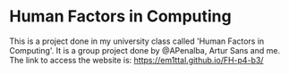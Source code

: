 # Human Factors in Computing

This is a project done in my university class called 'Human Factors in Computing'. It is a group project done by @APenalba, Artur Sans and me. 
The link to access the website is: https://em1ttal.github.io/FH-p4-b3/
